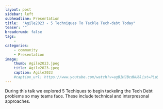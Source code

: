 ```yaml
---
layout: post
sidebar: left
subheadline: Presentation
title:  "Agile2023 - 5 Techniques To Tackle Tech-debt Today"
teaser: ""
breadcrumb: false
tags:
    - 
categories:
    - community
    - Presentation
image:
    thumb: Agile2023.jpeg
    title: Agile2023.jpeg
    caption: Agile2023
    #caption_url: https://www.youtube.com/watch?v=agBIHJBcdUU&list=PLu5A5CyoWE0aYG6Fosb113fD_VQv3-VRn&index=1
---
```

During this talk we explored 5 Techiques to begin tackeling the Tech Debt problems so may teams face. These include technical and interpresonal approaches.